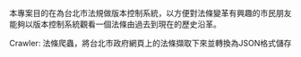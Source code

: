 本專案目的在為台北市法規做版本控制系統，以方便對法條變革有興趣的市民朋友能夠以版本控制系統觀看一個法條由過去到現在的歷史沿革。

Crawler: 法條爬蟲，將台北市政府網頁上的法條擷取下來並轉換為JSON格式儲存
